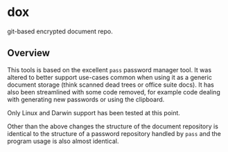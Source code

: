 # dox

git-based encrypted document repo.

## Overview

This tools is based on the excellent `pass` password manager tool. It was altered to better support use-cases common when using it as a generic document storage (think scanned dead trees or office suite docs). It has also been streamlined with some code removed, for example code dealing with generating new passwords or using the clipboard. 

Only Linux and Darwin support has been tested at this point.

Other than the above changes the structure of the document repository is identical to the structure of a password repository handled by `pass` and the program usage is also almost identical.


